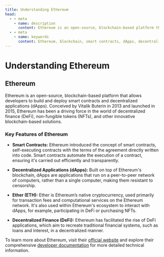 ```yaml
---
title: Understanding Ethereum
head:
  - - meta
    - name: description
      content: Ethereum is an open-source, blockchain-based platform that allows developers to build and deploy smart contracts and decentralized applications (dApps). Learn about Ethereum's key features, including smart contracts, dApps, Ether, and DeFi, and explore their official website and developer documentation for more information.
  - - meta
    - name: keywords
      content: Ethereum, blockchain, smart contracts, dApps, decentralized applications, Ether, DeFi, open-source, Vitalik Buterin
---
```


# Understanding Ethereum

## Ethereum

Ethereum is an open-source, blockchain-based platform that allows developers to build and deploy smart contracts and decentralized applications (dApps). Conceived by Vitalik Buterin in 2013 and launched in 2015, Ethereum has been a driving force in the world of decentralized finance (DeFi), non-fungible tokens (NFTs), and other innovative blockchain-based solutions.

### Key Features of Ethereum

- **Smart Contracts:** Ethereum introduced the concept of smart contracts, self-executing contracts with the terms of the agreement directly written into code. Smart contracts automate the execution of a contract, ensuring it's carried out efficiently and transparently.

- **Decentralized Applications (dApps):** Built on top of Ethereum's blockchain, dApps are applications that run on a peer-to-peer network of computers, rather than a single computer, making them resistant to censorship.

- **Ether (ETH):** Ether is Ethereum’s native cryptocurrency, used primarily for transaction fees and computational services on the Ethereum network. It's also used within Ethereum's ecosystem to interact with dApps, for example, participating in DeFi or purchasing NFTs.

- **Decentralized Finance (DeFi):** Ethereum has facilitated the rise of DeFi applications, which aim to recreate traditional financial systems, such as loans and interest, in a decentralized manner. 

To learn more about Ethereum, visit their [official website](https://ethereum.org/en/) and explore their comprehensive [developer documentation](https://ethereum.org/en/developers/) for more detailed technical information.
